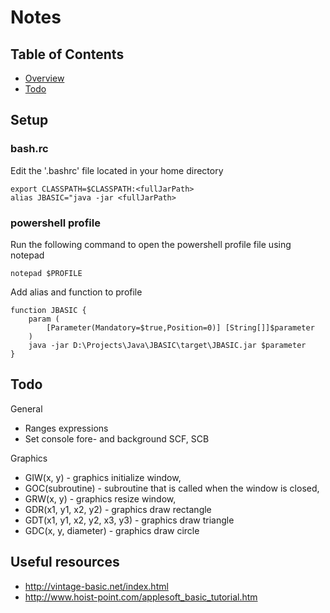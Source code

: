 # Notes

## Table of Contents

* [Overview](#setup)
* [Todo](#todo)

## Setup

### bash.rc
Edit the '.bashrc' file located in your home directory
```
export CLASSPATH=$CLASSPATH:<fullJarPath>
alias JBASIC="java -jar <fullJarPath>
```
### powershell profile
Run the following command to open the powershell profile file using notepad
```
notepad $PROFILE
```
Add alias and function to profile
```
function JBASIC {
    param (
        [Parameter(Mandatory=$true,Position=0)] [String[]]$parameter
    )
    java -jar D:\Projects\Java\JBASIC\target\JBASIC.jar $parameter
}
```

## Todo

General

* Ranges expressions
* Set console fore- and background SCF, SCB

Graphics

* GIW(x, y) - graphics initialize window,
* GOC(subroutine) - subroutine that is called when the window is closed,
* GRW(x, y) - graphics resize window,
* GDR(x1, y1, x2, y2) - graphics draw rectangle
* GDT(x1, y1, x2, y2, x3, y3) - graphics draw triangle
* GDC(x, y, diameter) - graphics draw circle

## Useful resources

* http://vintage-basic.net/index.html
* http://www.hoist-point.com/applesoft_basic_tutorial.htm